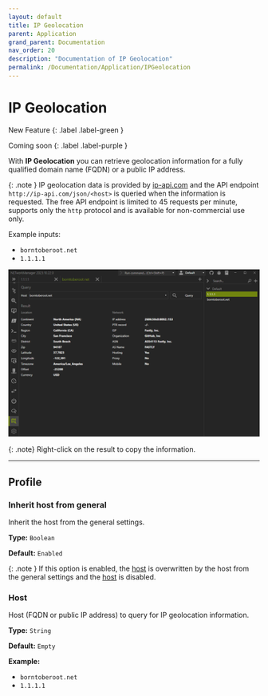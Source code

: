 ```yaml
---
layout: default
title: IP Geolocation
parent: Application
grand_parent: Documentation
nav_order: 20
description: "Documentation of IP Geolocation"
permalink: /Documentation/Application/IPGeolocation
---
```


# IP Geolocation

New Feature
{: .label .label-green }

Coming soon
{: .label .label-purple }

With **IP Geolocation** you can retrieve geolocation information for a fully qualified domain name (FQDN) or a public IP address.

{: .note }
IP geolocation data is provided by [ip-api.com](https://ip-api.com/) and the API endpoint `http://ip-api.com/json/<host>` is queried when the information is requested. The free API endpoint is limited to 45 requests per minute, supports only the `http` protocol and is available for non-commercial use only.

Example inputs:

- `borntoberoot.net`
- `1.1.1.1`

![IPGeolocation](20_IPGeolocation.png)

{: .note}
Right-click on the result to copy the information.

<hr>

## Profile

### Inherit host from general

Inherit the host from the general settings.

**Type:** `Boolean`

**Default:** `Enabled`

{: .note }
If this option is enabled, the [host](#host) is overwritten by the host from the general settings and the [host](#host) is disabled.

### Host

Host (FQDN or public IP address) to query for IP geolocation information.

**Type:** `String`

**Default:** `Empty`

**Example:**

- `borntoberoot.net`
- `1.1.1.1`
